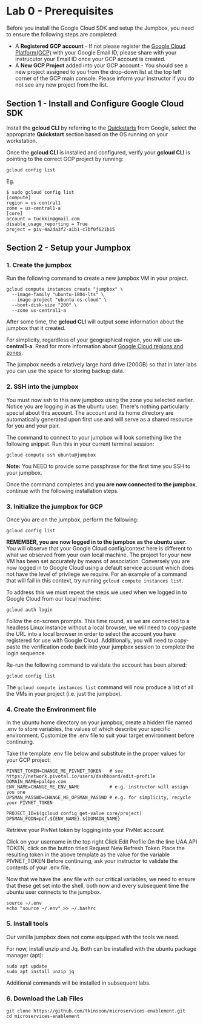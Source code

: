 # Lab 0 - Prerequisites

Before you install the Google Cloud SDK and setup the Jumpbox, you need to ensure the following steps are completed:
  - A **Registered GCP account** - If not please register the [Google Cloud Platform(GCP)](https://cloud.google.com/) with your Google Email ID, please share with your instrucutor your Email ID once your GCP account is created.
  - A **New GCP Project** added into your GCP account - You should see a new project assigned to you from the drop-down list at the top left corner of the GCP main console. Please inform your instructor if you do not see any new project from the list.

## Section 1 - Install and Configure Google Cloud SDK

Install the **gcloud CLI** by referring to the [Quickstarts](https://cloud.google.com/sdk/docs/quickstarts) from Google, select the appropriate **Quickstart** section based on the OS running on your workstation.

Once the **gcloud CLI** is installed and configured, verify your **gcloud CLI** is pointing to the correct GCP project by running:

```
gcloud config list
```
Eg.
```
$ sudo gcloud config list
[compute]
region = us-central1
zone = us-central1-a
[core]
account = tuckkin@gmail.com
disable_usage_reporting = True
project = piv-4a2da3f2-a1b1-c7bf0f621b15
```

## Section 2 - Setup your Jumpbox
### 1. Create the jumpbox
Run the following command to create a new jumpbox VM in your project.

```
gcloud compute instances create "jumpbox" \
  --image-family "ubuntu-1804-lts" \
  --image-project "ubuntu-os-cloud" \
  --boot-disk-size "200" \
  --zone us-central1-a
```

After some time, the **gcloud CLI** will output some information about the jumpbox that it created.

For simplicity, regardless of your geographical region, you will use **us-central1-a**. Read for more information about [Google Cloud regions and zones](https://cloud.google.com/compute/docs/regions-zones/#available).

The jumpbox needs a relatively large hard drive (200GB) so that in later labs you can use the space for storing backup data.

### 2. SSH into the jumpbox
You must now ssh to this new jumpbox using the zone you selected earlier. Notice you are logging in as the ubuntu user. There's nothing particularly special about this account. The account and its home directory are automatically generated upon first use and will serve as a shared resource for you and your pair.

The command to connect to your jumpbox will look something like the following snippet. Run this in your current terminal session:
```
gcloud compute ssh ubuntu@jumpbox
```
**Note:** You NEED to provide some passphrase for the first time you SSH to your jumpbox.

Once the command completes and **you are now connected to the jumpbox**, continue with the following installation steps.

### 3. Initialize the jumpbox for GCP
Once you are on the jumpbox, perform the following:
```
gcloud config list
```
**REMEMBER, you are now logged in to the jumpbox as the ubuntu user**. You will observe that your Google Cloud config/context here is different to what we observed from your own local machine. The project for your new VM has been set accurately by means of association. Conversely you are now logged in to Google Cloud using a default service account which does not have the level of privilege we require. For an example of a command that will fail in this context, try running ```gcloud compute instances list```.

To address this we must repeat the steps we used when we logged in to Google Cloud from our local machine:
```
gcloud auth login
```
Follow the on-screen prompts. This time round, as we are connected to a headless Linux instance without a local browser, we will need to copy-paste the URL into a local browser in order to select the account you have registered for use with Google Cloud. Additionally, you will need to copy-paste the verification code back into your jumpbox session to complete the login sequence.

Re-run the following command to validate the account has been altered:
```
gcloud config list
```
The ```gcloud compute instances list``` command will now produce a list of all the VMs in your project (i.e. just the jumpbox).

### 4. Create the Environment file
In the ubuntu home directory on your jumpbox, create a hidden file named .env to store variables, the values of which describe your specific environment. Customize the .env file to suit your target environment before continuing.

Take the template .env file below and substitute in the proper values for your GCP project:
```
PIVNET_TOKEN=CHANGE_ME_PIVNET_TOKEN   # see https://network.pivotal.io/users/dashboard/edit-profile
DOMAIN_NAME=pal4pe.com
ENV_NAME=CHANGE_ME_ENV_NAME           # e.g. instructor will assign you one
OPSMAN_PASSWD=CHANGE_ME_OPSMAN_PASSWD # e.g. for simplicity, recycle your PIVNET_TOKEN

PROJECT_ID=$(gcloud config get-value core/project)
OPSMAN_FQDN=pcf.${ENV_NAME}.${DOMAIN_NAME}
```
Retrieve your PivNet token by logging into your PivNet account

Click on your username in the top right
Click Edit Profile
On the line UAA API TOKEN, click on the button titled
Request New Refresh Token
Place the resulting token in the above template as the value for the variable PIVNET_TOKEN
Before continuing, ask your instructor to validate the contents of your .env file.

Now that we have the .env file with our critical variables, we need to ensure that these get set into the shell, both now and every subsequent time the ubuntu user connects to the jumpbox.
```
source ~/.env
echo "source ~/.env" >> ~/.bashrc
```
### 5. Install tools
Our vanilla jumpbox does not come equipped with the tools we need.

For now, install unzip and Jq. Both can be installed with the ubuntu package manager (apt):
```
sudo apt update
sudo apt install unzip jq
```
Additional commands will be installed in subsequent labs.

### 6. Download the Lab Files
```
git clone https://github.com/tkinsoon/microservices-enablement.git
cd microservices-enablement
```
